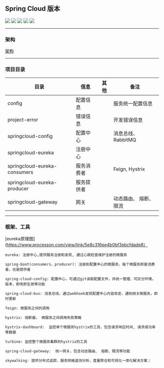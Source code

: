 ## Spring Cloud 版本
 

![](https://img.shields.io/badge/Spring%20Boot-2.0.8.RELEASE-brightgreen)
![](https://img.shields.io/badge/Mysql-6.0-blue)
![](https://img.shields.io/badge/JDK-1.8-brightgreen)
![](https://img.shields.io/badge/Maven-3.6.0-blue)
![](https://img.shields.io/badge/Spring%20Cloud-Finchley.SR4-orange) 

***


 
### 架构

 [架构](https://www.processon.com/view/link/5e85a729e4b07b16dcde329f)
 
***
 

### 项目目录

|  目录                           |      信息      |  其他     | 备注           |
|--------------------------------|----------------|----------|----------------|
|  config                        |   配置信息      |          |  服务统一配置信息 |
|  project-error                 |   错误信息      |          |  开发错误信息    |
|  springcloud-config            |   配置中心      |          |  消息总线、RabbitMQ |
|  springcloud-eureka            |   注册中心      |          |                |
|  springcloud-eureka-consumers  |   服务消费者    |           |  Feign, Hystrix |
|  springcloud-eureka-producer   |   服务提供者    |           |                 |
|  springcloud-gateway           |   网关         |           | 动态路由、 熔断、限流 |
 
 ***
 
 ### 框架、工具
 
 [eureka原理图](https://www.processon.com/view/link/5e8c316ee4b0bf3ebcfdade8）
 ````
 eureka: 注册中心,提供服务注册和发现, 通过心跳检查维护注册的微服务
 ````
 ````
 spring-boot(consumers，producer): 注册到配置中心的微服务，每个微服务即是消费者，也是提供者
 ````
 ````
 spring-cloud-config: 配置中心，可通过git读取配置文件，并统一管理，可区分环境，版本，即改即生效等功能
 ````
 ````
 spring-cloud-bus: 消息总线，通过webhook发现配置中心内容改变，通知相关微服务，即时更新
 ````
 ````
 feign: 微服务之间的调用
 ````
 ````
 hystrix: 熔断器， 微服务之间调用失败策略
 ````
 ````
 hystrix-dashboard:  监控单个微服务hystrix的工具，包含请求响应时间, 请求成功率等数据
 ````
 ````
 turbine: 监控整个微服务集群的hystrix的工具
 ````
 ````
 spring-cloud-gateway:  统一网关，包含动态路由、 熔断、限流等功能
 ````
 ````
 skywalking: 提供分布式追踪、服务网格遥测分析、度量聚合和可视化一体化解决方案；
 
 ````
 
